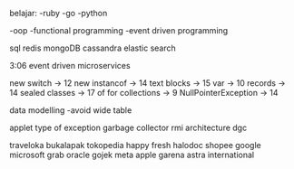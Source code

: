 belajar:
-ruby
-go
-python

-oop
-functional programming
-event driven programming

sql
redis
mongoDB
cassandra
elastic search

3:06 event driven microservices

new switch -> 12
new instancof -> 14
text blocks -> 15
var -> 10
records -> 14
sealed classes -> 17
of for collections -> 9
NullPointerException -> 14


data modelling
-avoid wide table


applet
type of exception
garbage collector
rmi architecture
dgc

traveloka
bukalapak
tokopedia
happy fresh
halodoc
shopee
google
microsoft
grab
oracle
gojek
meta
apple
garena
astra international